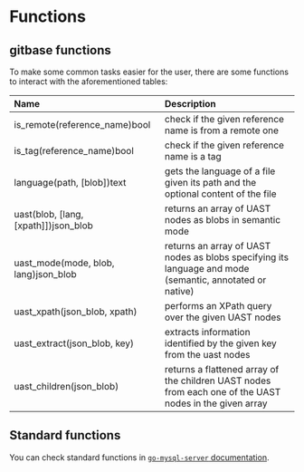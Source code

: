 # Functions

## gitbase functions

To make some common tasks easier for the user, there are some functions to interact with the aforementioned tables:

|     Name     |                                               Description                                                                      |
|:-------------|:-------------------------------------------------------------------------------------------------------------------------------|
|is_remote(reference_name)bool| check if the given reference name is from a remote one                                                          |
|is_tag(reference_name)bool| check if the given reference name is a tag                                                                         |
|language(path, [blob])text| gets the language of a file given its path and the optional content of the file                                    |
|uast(blob, [lang, [xpath]])json_blob| returns an array of UAST nodes as blobs in semantic mode                                                 |
|uast_mode(mode, blob, lang)json_blob| returns an array of UAST nodes as blobs specifying its language and mode (semantic, annotated or native) |
|uast_xpath(json_blob, xpath)| performs an XPath query over the given UAST nodes                                                                |
|uast_extract(json_blob, key)| extracts information identified by the given key from the uast nodes                                             |
|uast_children(json_blob)| returns a flattened array of the children UAST nodes from each one of the UAST nodes in the given array              |

## Standard functions

You can check standard functions in [`go-mysql-server` documentation](https://github.com/src-d/go-mysql-server/tree/e8316f5430855f55b0da4b5c63fc990d75c2c085#custom-functions).
